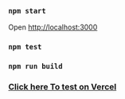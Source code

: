 ### `npm start`

Open [http://localhost:3000](http://localhost:3000)

### `npm test`

### `npm run build`

### [Click here To test on Vercel](https://vercel.com/thamudithaaa-gmailcoms-projects/sample-web-ui)